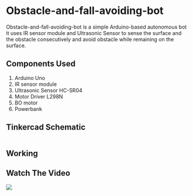 # Obstacle-and-fall-avoiding-bot

Obstacle-and-fall-avoiding-bot is a simple Arduino-based autonomous bot it uses IR sensor module and Ultrasonic Sensor to sense the surface and the obstacle consecutively and avoid obstacle while remaining on the surface.

## Components Used

1. Arduino Uno
2. IR sensor module
3. Ultrasonic Sensor HC-SR04
3. Motor Driver L298N
4. BO motor
5. Powerbank

## Tinkercad Schematic

![]()

## Working



## Watch The Video

<div>
  <a href="https://youtu.be/jDRYOdBuPZY"><img src="https://img.youtube.com/vi/jDRYOdBuPZY/0.jpg"></a>
</div>